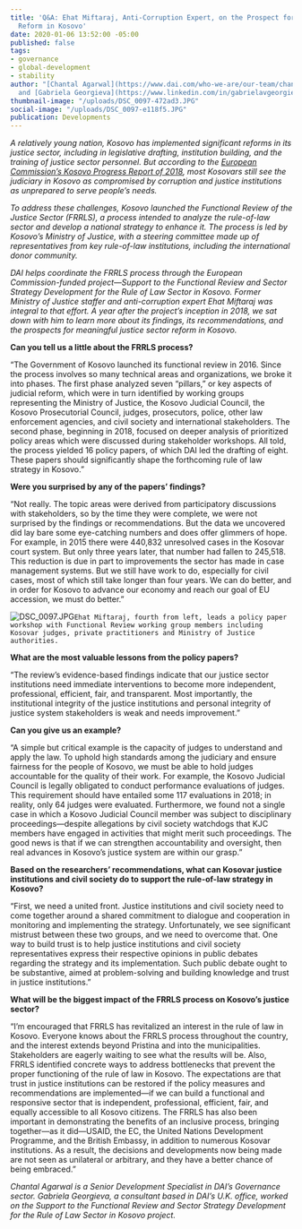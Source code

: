 ```yaml
---
title: 'Q&A: Ehat Miftaraj, Anti-Corruption Expert, on the Prospect for Rule-of-Law
  Reform in Kosovo'
date: 2020-01-06 13:52:00 -05:00
published: false
tags:
- governance
- global-development
- stability
author: "[Chantal Agarwal](https://www.dai.com/who-we-are/our-team/chantal-agarwal)
  and [Gabriela Georgieva](https://www.linkedin.com/in/gabrielavgeorgieva/)"
thumbnail-image: "/uploads/DSC_0097-472ad3.JPG"
social-image: "/uploads/DSC_0097-e118f5.JPG"
publication: Developments
---
```


*A relatively young nation, Kosovo has implemented significant reforms in its justice sector, including in legislative drafting, institution building, and the training of justice sector personnel. But according to the [European Commission’s Kosovo Progress Report of 2018](https://ec.europa.eu/neighbourhood-enlargement/sites/near/files/20180417-kosovo-report.pdf), most Kosovars still see the judiciary in Kosovo as compromised by corruption and justice institutions as unprepared to serve people’s needs.* 

*To address these challenges, Kosovo launched the Functional Review of the Justice Sector (FRRLS), a process intended to analyze the rule-of-law sector and develop a national strategy to enhance it. The process is led by Kosovo’s Ministry of Justice, with a steering committee made up of representatives from key rule-of-law institutions, including the international donor community.*




*DAI helps coordinate the FRRLS process through the European Commission-funded project—Support to the Functional Review and Sector Strategy Development for the Rule of Law Sector in Kosovo. Former Ministry of Justice staffer and anti-corruption expert Ehat Miftaraj was integral to that effort. A year after the project’s inception in 2018, we sat down with him to learn more about its findings, its recommendations, and the prospects for meaningful justice sector reform in Kosovo.*

**Can you tell us a little about the FRRLS process?**

“The Government of Kosovo launched its functional review in 2016. Since the process involves so many technical areas and organizations, we broke it into phases. The first phase analyzed seven “pillars,” or key aspects of judicial reform, which were in turn identified by working groups representing the Ministry of Justice, the Kosovo Judicial Council, the Kosovo Prosecutorial Council, judges, prosecutors, police, other law enforcement agencies, and civil society and international stakeholders. The second phase, beginning in 2018, focused on deeper analysis of prioritized policy areas which were discussed during stakeholder workshops. All told, the process yielded 16 policy papers, of which DAI led the drafting of eight. These papers should significantly shape the forthcoming rule of law strategy in Kosovo.”

**Were you surprised by any of the papers’ findings?**

“Not really. The topic areas were derived from participatory discussions with stakeholders, so by the time they were complete, we were not surprised by the findings or recommendations. But the data we uncovered did lay bare some eye-catching numbers and does offer glimmers of hope. For example, in 2015 there were 440,832 unresolved cases in the Kosovar court system. But only three years later, that number had fallen to 245,518. This reduction is due in part to improvements the sector has made in case management systems. But we still have work to do, especially for civil cases, most of which still take longer than four years. We can do better, and in order for Kosovo to advance our economy and reach our goal of EU accession, we must do better.”

![DSC_0097.JPG](/uploads/DSC_0097.JPG)`Ehat Miftaraj, fourth from left, leads a policy paper workshop with Functional Review working group members including Kosovar judges, private practitioners and Ministry of Justice authorities.`

**What are the most valuable lessons from the policy papers?**

“The review’s evidence-based findings indicate that our justice sector institutions need immediate interventions to become more independent, professional, efficient, fair, and transparent. Most importantly, the institutional integrity of the justice institutions and personal integrity of justice system stakeholders is weak and needs improvement.” 

**Can you give us an example?**

“A simple but critical example is the capacity of judges to understand and apply the law. To uphold high standards among the judiciary and ensure fairness for the people of Kosovo, we must be able to hold judges accountable for the quality of their work. For example, the Kosovo Judicial Council is legally obligated to conduct performance evaluations of judges. This requirement should have entailed some 117 evaluations in 2018; in reality, only 64 judges were evaluated. Furthermore, we found not a single case in which a Kosovo Judicial Council member was subject to disciplinary proceedings—despite allegations by civil society watchdogs that KJC members have engaged in activities that might merit such proceedings. The good news is that if we can strengthen accountability and oversight, then real advances in Kosovo’s justice system are within our grasp.”

**Based on the researchers’ recommendations, what can Kosovar justice institutions and civil society do to support the rule-of-law strategy in Kosovo?**

“First, we need a united front. Justice institutions and civil society need to come together around a shared commitment to dialogue and cooperation in monitoring and implementing the strategy. Unfortunately, we see significant mistrust between these two groups, and we need to overcome that. One way to build trust is to help justice institutions and civil society representatives express their respective opinions in public debates regarding the strategy and its implementation. Such public debate ought to be substantive, aimed at problem-solving and building knowledge and trust in justice institutions.” 

**What will be the biggest impact of the FRRLS process on Kosovo’s justice sector?**

“I’m encouraged that FRRLS has revitalized an interest in the rule of law in Kosovo. Everyone knows about the FRRLS process throughout the country, and the interest extends beyond Pristina and into the municipalities. Stakeholders are eagerly waiting to see what the results will be. Also, FRRLS identified concrete ways to address bottlenecks that prevent the proper functioning of the rule of law in Kosovo. The expectations are that trust in justice institutions can be restored if the policy measures and recommendations are implemented—if we can build a functional and responsive sector that is independent, professional, efficient, fair, and equally accessible to all Kosovo citizens. The FRRLS has also been important in demonstrating the benefits of an inclusive process, bringing together—as it did—USAID, the EC, the United Nations Development Programme, and the British Embassy, in addition to numerous Kosovar institutions. As a result, the decisions and developments now being made are not seen as unilateral or arbitrary, and they have a better chance of being embraced.”

*Chantal Agarwal is a Senior Development Specialist in DAI’s Governance sector. Gabriela Georgieva, a consultant based in DAI’s U.K. office, worked on the Support to the Functional Review and Sector Strategy Development for the Rule of Law Sector in Kosovo project.*